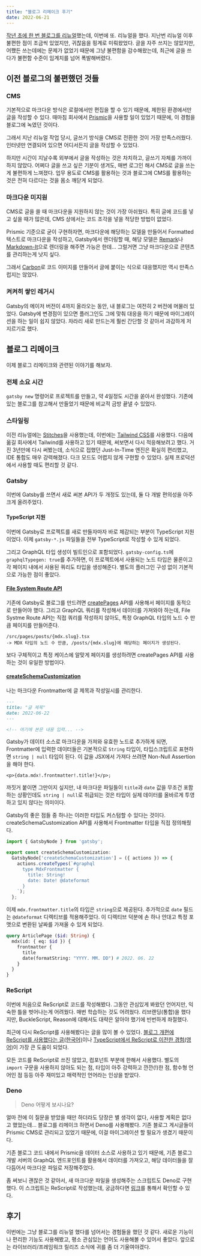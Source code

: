 ```yaml
---
title: "블로그 리메이크 후기"
date: 2022-06-21
---
```


[작년 초에 한 번 블로그를 리뉴얼](/posts/blog-renewal-2021)했는데, 이번에 또. 리뉴얼을 했다.
지난번 리뉴얼 이후 불편한 점이 조금씩 있었지만, 귀찮음을 핑계로 미뤄왔었다. 글을 자주 쓰지는 않았지만,
어쨌든 쓰는데에는 문제가 없었기 때문에 그냥 불편함을 감수해왔는데, 최근에 글을 쓰다가 불편함 수준이 임계치를 넘어 폭발해버렸다.

## 이전 블로그의 불편했던 것들

### CMS

기본적으로 마크다운 방식은 로컬에서만 편집을 할 수 있기 때문에, 제한된 환경에서만 글을 작성할 수 있다.
때마침 회사에서 [Prismic](https://prismic.io/)을 사용할 일이 있었기 때문에, 이 경험을 블로그에 녹였던 것이다.

그래서 지난 리뉴얼 작업 당시, 글쓰기 방식을 CMS로 전환한 것이 가장 만족스러웠다.
인터넷만 연결되어 있으면 어디서든지 글을 작성할 수 있었다.

하지만 시간이 지날수록 외부에서 글을 작성하는 것은 차치하고, 글쓰기 자체를 가까이 하지 않았다.
어쩌다 글을 쓰고 싶은 기분이 생겨도, 매번 로그인 해서 CMS로 글을 쓰는게 불편하게 느껴졌다.
업무 용도로 CMS를 활용하는 것과 블로그에 CMS를 활용하는 것은 전혀 다르다는 것을 몸소 깨닫게 되었다.

### 마크다운 미지원

CMS로 글을 쓸 때 마크다운을 지원하지 않는 것이 가장 아쉬웠다. 특히 글에 코드를 넣고 싶을 때가 많은데, CMS 상에서는 코드 조각을 넣을 적당한 방법이 없었다.

Prismic 기준으로 굳이 구현하자면, 마크다운에 해당하는 모델을 만들어서 Formatted 텍스트로 마크다운을 작성하고, Gatsby에서 렌더링할 때, 해당 모델은 [Remark](https://github.com/remarkjs/remark)나 [Markdown-It](https://github.com/markdown-it/markdown-it)으로 렌더링을 해주면 가능은 한데... 그럴거면 그냥 마크다운으로 콘텐츠를 관리하는게 낫지 싶다.

그래서 [Carbon](https://carbon.now.sh)로 코드 이미지를 만들어서 글에 붙이는 식으로 대응했지만 역시 만족스럽지는 않았다.

### 켜켜히 쌓인 레거시

Gatsby의 메이저 버전이 4까지 올라오는 동안, 내 블로그는 여전히 2 버전에 머물러 있었다.
Gatsby에 변경점이 있으면 플러그인도 그에 맞춰 대응을 하기 때문에 마이그레이션을 하는 일이 쉽지 않았다.
차라리 새로 만드는게 훨씬 간단할 것 같아서 과감하게 저지르기로 했다.

## 블로그 리메이크

이제 블로그 리메이크와 관련된 이야기를 해보자.

### 전체 소요 시간

`gatsby new` 명령어로 프로젝트를 만들고, 약 4일정도 시간을 쏟아서 완성했다.
기존에 있는 블로그를 참고해서 만들었기 때문에 비교적 금방 끝낼 수 있었다.

### 스타일링

이전 리뉴얼에는 [Stitches](https://stitches.dev/)을 사용했는데, 이번에는 [Tailwind CSS](https://tailwindcss.com/)를 사용했다. 다음에 옮길 회사에서 Tailwind를 사용하고 있기 때문에, 써보면서 다시 적응해보려고 했다.
거진 3년만에 다시 써봤는데, 소식으로 접했던 Just-In-Time 엔진은 확실히 편리했고, IDE 통합도 매우 강력해졌다. 다크 모드도 어렵지 않게 구현할 수 있었다. 실제 프로덕션에서 사용할 때도 편리할 것 같다.

### Gatsby

이번에 Gatsby를 쓰면서 새로 써본 API가 두 개정도 있는데, 둘 다 개발 편의성을 아주 크게 올려주었다.

#### TypeScript 지원

이번에 Gatsby로 프로젝트를 새로 만들자마자 바로 체감되는 부분이 TypeScript 지원이었다. 이제 `gatsby-*.js` 파일들을 전부 TypeScript로 작성할 수 있게 되었다.

그리고 GraphQL 타입 생성이 빌트인으로 포함되었다. `gatsby-config.ts`에 `graphqlTypegen: true`를 추가하면, 이 프로젝트에서 사용되는 노드 타입은 물론이고 각 페이지 내에서 사용된 쿼리도 타입을 생성해준다. 별도의 플러그인 구성 없이 기본적으로 가능한 점이 좋았다.

#### [File System Route API](https://www.gatsbyjs.com/docs/reference/routing/file-system-route-api/)

기존에 Gatsby로 블로그를 만드려면 [createPages](https://www.gatsbyjs.com/docs/reference/config-files/gatsby-node/#createPages) API를 사용해서 페이지를 동적으로 만들어야 했다. 그리고 GraphQL 쿼리를 작성해서 데이터를 가져와야 하는데, File Systme Route API는 직접 쿼리를 작성하지 않아도, 특정 GraphQL 타입의 노드 수 만큼 페이지를 만들어준다.

```
/src/pages/posts/{mdx.slug}.tsx
-> MDX 타입의 노드 수 만큼, /posts/{mdx.slug}에 해당하는 페이지가 생성된다.
```

보다 구체적이고 특정 케이스에 알맞게 페이지를 생성하려면 createPages API를 사용하는 것이 유일한 방법이다.

#### [createSchemaCustomization](https://www.gatsbyjs.com/docs/reference/config-files/gatsby-node/#createSchemaCustomization)

나는 마크다운 Frontmatter에 글 제목과 작성일시를 관리한다.

```md
---
title: "글 제목"
date: 2022-06-22
---

<!-- 여기에 본문 내용 입력... -->
```

Gatsby가 데이터 소스로 마크다운을 가져와 유효한 노드로 추가하게 되면, Frontmatter에 입력한 데이터들은 기본적으로 `String` 타입이, 타입스크립트로 표현하면 `string | null` 타입이 된다. 이 값을 JSX에서 가져다 쓰려면 Non-Null Assertion을 해야 한다.

```tsx
<p>{data.mdx!.frontmatter!.title!}</p>;
```

까짓거 붙이면 그만이지 싶지만, 내 마크다운 파일들이 `title`과 `date` 값을 무조건 포함하는 상황인데도 `string | null`로 취급되는 것은 타입이 실제 데이터를 올바르게 투영하고 있지 않다는 의미이다.

Gatsby의 좋은 점들 중 하나는 이러한 타입도 커스텀할 수 있다는 것이다. createSchemaCustomization API를 사용해서 Frontmatter 타입을 직접 정의해줬다.

```ts
import { GatsbyNode } from 'gatsby';

export const createSchemaCustomization:
  GatsbyNode['createSchemaCustomization'] = ({ actions }) => {
    actions.createTypes(`#graphql
      type MdxFrontmatter {
        title: String!
        date: Date! @dateformat
      }
    `);
  };
```

이제 `mdx.frontmatter.title`의 타입은 `string`으로 제공된다. 추가적으로 `date` 필드는 `@dateformat` 디렉티브를 적용해주었다. 이 디렉티브 덕분에 손 하나 안대고 특정 포맷으로 변환된 날짜를 가져올 수 있게 되었다.

```graphql
query ArticlePage ($id: String) {
  mdx(id: { eq: $id }) {
    frontmatter {
      title
      date(formatString: "YYYY. MM. DD") # 2022. 06. 22
    }
  }
}
```

### ReScript

이번에 처음으로 ReScript로 코드를 작성해봤다. 그동안 관심있게 봐왔던 언어지만,
익숙한 틀을 벗어나는게 어려웠다. 매번 학습하는 것도 어려웠다. 리브랜딩(통합)을 했다지만, BuckleScript, Reason에 대해서도 대략은 알아야 했기에 빈번하게 좌절했다.

최근에 다시 ReScript를 사용해봤다는 글을 많이 볼 수 있었다. [블로그 개편에 ReScript를 사용했다는 글(한국어)](https://seob.dev/posts/ReScript-%EC%82%AC%EC%9A%A9%EA%B8%B0/)이나 [TypeScript에서 ReScript로 이전한 경험(영어)](https://www.greyblake.com/blog/from-typescript-to-rescript/)이 가장 큰 도움이 되었다.

모든 코드를 ReScript로 쓰진 않았고, 컴포넌트 부분에 한해서 사용했다. 별도의 `import` 구문을 사용하지 않아도 되는 점, 타입이 아주 강력하고 깐깐(!)한 점, 함수형 언어인 점 등등 아주 재미있고 매력적인 언어라는 인상을 받았다.

### Deno

> Deno 어떻게 보시나요?

얼마 전에 이 질문을 받았을 때만 하더라도 당장은 별 생각이 없다, 사용할 계획은 없다고 했었는데... 블로그를 리메이크 하면서 Deno를 사용해봤다. 기존 블로그 게시글들이 Prismic CMS로 관리되고 있었기 때문에, 이걸 마이그레이션 할 필요가 생겼기 때문이다.

기존 블로그 코드 내에서 Prismic을 데이터 소스로 사용하고 있기 때문에, 기존 블로그 개발 서버의 GraphQL 엔드포인트를 활용해서 데이터를 가져오고, 해당 데이터들을 잘 다듬어서 마크다운 파일로 저장해주었다.

좀 써보니 괜찮은 것 같아서, 새 마크다운 파일을 생성해주는 스크립트도 Deno로 구현했다. 이 스크립트는 ReScript로 작성했는데, 궁금하다면 [링크](https://github.com/iamchanii/blog2/blob/main/src/scripts/create_content.res)를 통해서 확인할 수 있다.

## 후기

이번에는 그냥 블로그를 리뉴얼 했다를 넘어서는 경험들을 했던 것 같다. 새로운 기능이나 편리한 기능도 사용해봤고, 평소 관심있는 언어도 사용해볼 수 있어서 좋았다. 앞으로는 라이브러리/프레임워크 릴리즈 소식에 귀를 좀 더 기울여야겠다.

